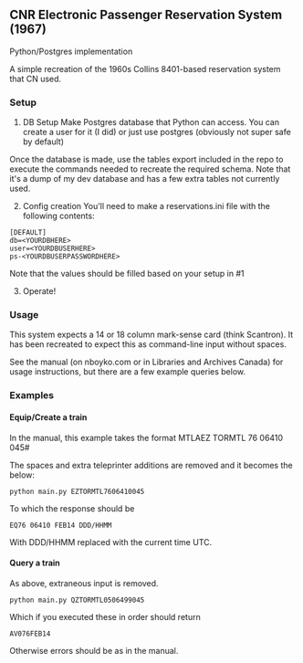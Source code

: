 ## CNR Electronic Passenger Reservation System (1967)
Python/Postgres implementation

A simple recreation of the 1960s Collins 8401-based reservation system that CN used.

### Setup
1. DB Setup
Make Postgres database that Python can access. You can create a user for it (I did) or just use postgres (obviously not super safe by default)

Once the database is made, use the tables export included in the repo to execute the commands needed to recreate the required schema. Note that it's a dump of my dev database and has a few extra tables not currently used.

2. Config creation
You'll need to make a reservations.ini file with the following contents:

```
[DEFAULT]
db=<YOURDBHERE>
user=<YOURDBUSERHERE>
ps-<YOURDBUSERPASSWORDHERE>
```

Note that the values should be filled based on your setup in #1

3. Operate!

### Usage
This system expects a 14 or 18 column mark-sense card (think Scantron). It has been recreated to expect this as command-line input without spaces.

See the manual (on nboyko.com or in Libraries and Archives Canada) for usage instructions, but there are a few example queries below.

### Examples
#### Equip/Create a train
In the manual, this example takes the format MTLAEZ TORMTL 76 06410 045#

The spaces and extra teleprinter additions are removed and it becomes the below:

```
python main.py EZTORMTL7606410045
```

To which the response should be

```
EQ76 06410 FEB14 DDD/HHMM
```

With DDD/HHMM replaced with the current time UTC.

#### Query a train
As above, extraneous input is removed.

```
python main.py QZTORMTL0506499045
```

Which if you executed these in order should return

```
AV076FEB14
```

Otherwise errors should be as in the manual.
